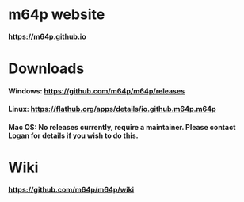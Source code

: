 # m64p website

**https://m64p.github.io**

# Downloads

#### Windows: **https://github.com/m64p/m64p/releases**

#### Linux: **https://flathub.org/apps/details/io.github.m64p.m64p**

#### Mac OS: No releases currently, require a maintainer. Please contact Logan for details if you wish to do this.

# Wiki

**https://github.com/m64p/m64p/wiki**
